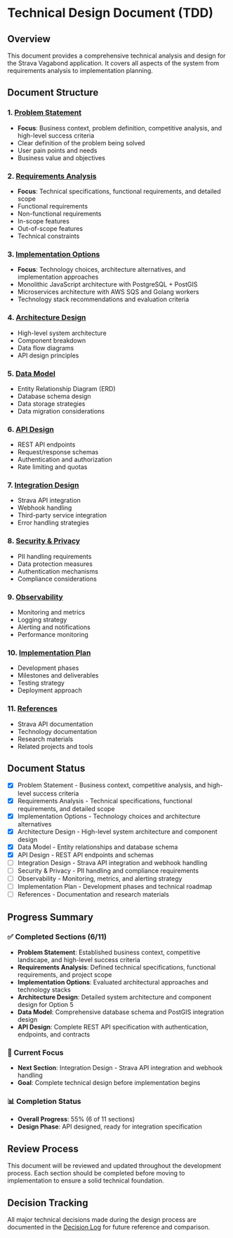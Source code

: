 # Technical Design Document (TDD)

## Overview

This document provides a comprehensive technical analysis and design for the Strava Vagabond application. It covers all aspects of the system from requirements analysis to implementation planning.

## Document Structure

### 1. [Problem Statement](01-problem-statement.md)
- **Focus**: Business context, problem definition, competitive analysis, and high-level success criteria
- Clear definition of the problem being solved
- User pain points and needs
- Business value and objectives

### 2. [Requirements Analysis](02-requirements-analysis.md)
- **Focus**: Technical specifications, functional requirements, and detailed scope
- Functional requirements
- Non-functional requirements
- In-scope features
- Out-of-scope features
- Technical constraints

### 3. [Implementation Options](03-implementation-options.md)
- **Focus**: Technology choices, architecture alternatives, and implementation approaches
- Monolithic JavaScript architecture with PostgreSQL + PostGIS
- Microservices architecture with AWS SQS and Golang workers
- Technology stack recommendations and evaluation criteria

### 4. [Architecture Design](04-architecture-design.md)
- High-level system architecture
- Component breakdown
- Data flow diagrams
- API design principles

### 5. [Data Model](05-data-model.md)
- Entity Relationship Diagram (ERD)
- Database schema design
- Data storage strategies
- Data migration considerations

### 6. [API Design](06-api-design.md)
- REST API endpoints
- Request/response schemas
- Authentication and authorization
- Rate limiting and quotas

### 7. [Integration Design](07-integration-design.md)
- Strava API integration
- Webhook handling
- Third-party service integration
- Error handling strategies

### 8. [Security & Privacy](08-security-privacy.md)
- PII handling requirements
- Data protection measures
- Authentication mechanisms
- Compliance considerations

### 9. [Observability](09-observability.md)
- Monitoring and metrics
- Logging strategy
- Alerting and notifications
- Performance monitoring

### 10. [Implementation Plan](10-implementation-plan.md)
- Development phases
- Milestones and deliverables
- Testing strategy
- Deployment approach

### 11. [References](11-references.md)
- Strava API documentation
- Technology documentation
- Research materials
- Related projects and tools

## Document Status

- [x] Problem Statement - Business context, competitive analysis, and high-level success criteria
- [x] Requirements Analysis - Technical specifications, functional requirements, and detailed scope
- [x] Implementation Options - Technology choices and architecture alternatives
- [x] Architecture Design - High-level system architecture and component design
- [x] Data Model - Entity relationships and database schema
- [x] API Design - REST API endpoints and schemas
- [ ] Integration Design - Strava API integration and webhook handling
- [ ] Security & Privacy - PII handling and compliance requirements
- [ ] Observability - Monitoring, metrics, and alerting strategy
- [ ] Implementation Plan - Development phases and technical roadmap
- [ ] References - Documentation and research materials

## Progress Summary

### ✅ Completed Sections (6/11)
- **Problem Statement**: Established business context, competitive landscape, and high-level success criteria
- **Requirements Analysis**: Defined technical specifications, functional requirements, and project scope
- **Implementation Options**: Evaluated architectural approaches and technology stacks
- **Architecture Design**: Detailed system architecture and component design for Option 5
- **Data Model**: Comprehensive database schema and PostGIS integration design
- **API Design**: Complete REST API specification with authentication, endpoints, and contracts

### 🔄 Current Focus
- **Next Section**: Integration Design - Strava API integration and webhook handling
- **Goal**: Complete technical design before implementation begins

### 📊 Completion Status
- **Overall Progress**: 55% (6 of 11 sections)
- **Design Phase**: API designed, ready for integration specification

## Review Process

This document will be reviewed and updated throughout the development process. Each section should be completed before moving to implementation to ensure a solid technical foundation.

## Decision Tracking

All major technical decisions made during the design process are documented in the [Decision Log](../decisions/README.md) for future reference and comparison.
